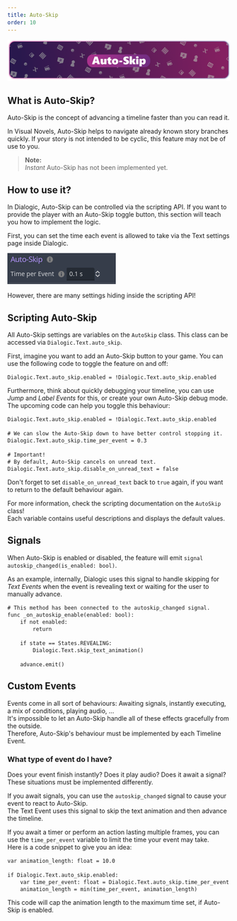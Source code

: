 ```yaml
---
title: Auto-Skip
order: 10
---
```


![header_getting_started](/media/headers/autoskip.png)

## What is Auto-Skip?

Auto-Skip is the concept of advancing a timeline faster than you can read it.

In Visual Novels, Auto-Skip helps to navigate already known story branches quickly.
If your story is not intended to be cyclic, this feature may not be of use to you.

> **Note:** \
> *Instant* Auto-Skip has not been implemented yet.

## How to use it?

In Dialogic, Auto-Skip can be controlled via the scripting API. If you want to provide the player with an Auto-Skip toggle button, this section will teach you how to implement the logic.

First, you can set the time each event is allowed to take via the Text settings page inside Dialogic.

![header_saving_loading](/media/auto_skip_settings.png)

However, there are many settings hiding inside the scripting API!

## Scripting Auto-Skip

All Auto-Skip settings are variables on the `AutoSkip` class.
This class can be accessed via `Dialogic.Text.auto_skip`.

First, imagine you want to add an Auto-Skip button to your game. You can use the following code to toggle the feature on and off:

```gdscript
Dialogic.Text.auto_skip.enabled = !Dialogic.Text.auto_skip.enabled
```

Furthermore, think about quickly debugging your timeline, you can use *Jump* and *Label Events* for this, or create your own Auto-Skip debug mode.\
The upcoming code can help you toggle this behaviour:

```gdscript
Dialogic.Text.auto_skip.enabled = !Dialogic.Text.auto_skip.enabled

# We can slow the Auto-Skip down to have better control stopping it.
Dialogic.Text.auto_skip.time_per_event = 0.3

# Important!
# By default, Auto-Skip cancels on unread text.
Dialogic.Text.auto_skip.disable_on_unread_text = false
```

Don't forget to set `disable_on_unread_text` back to `true` again, if you want to return to the default behaviour again.

For more information, check the scripting documentation on the `AutoSkip` class!\
Each variable contains useful descriptions and displays the default values.

## Signals

When Auto-Skip is enabled or disabled, the feature will emit `signal autoskip_changed(is_enabled: bool)`.

As an example, internally, Dialogic uses this signal to handle skipping for *Text Events* when the event is revealing text or waiting for the user to manually advance.

```gdscript
# This method has been connected to the autoskip_changed signal.
func _on_autoskip_enable(enabled: bool):
    if not enabled:
        return

    if state == States.REVEALING:
        Dialogic.Text.skip_text_animation()

    advance.emit()
```

## Custom Events

Events come in all sort of behaviours: Awaiting signals, instantly executing, a mix of conditions, playing audio, …\
It's impossible to let an Auto-Skip handle all of these effects gracefully from the outside.\
Therefore, Auto-Skip's behaviour must be implemented by each Timeline Event.

### What type of event do I have?

Does your event finish instantly? Does it play audio? Does it await a signal?\
These situations must be implemented differently.

If you await signals, you can use the `autoskip_changed` signal to cause your event to react to Auto-Skip.\
The Text Event uses this signal to skip the text animation and then advance the timeline.

If you await a timer or perform an action lasting multiple frames, you can use the `time_per_event` variable to limit the time your event may take.\
Here is a code snippet to give you an idea:

```gdscript
var animation_length: float = 10.0

if Dialogic.Text.auto_skip.enabled:
    var time_per_event: float = Dialogic.Text.auto_skip.time_per_event
    animation_length = min(time_per_event, animation_length)
```

This code will cap the animation length to the maximum time set, if Auto-Skip is enabled.